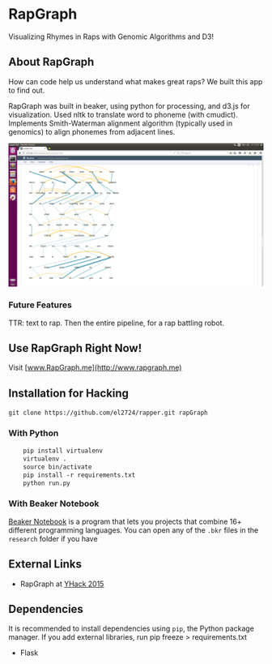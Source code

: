 # RapGraph
Visualizing Rhymes in Raps with Genomic Algorithms and D3!

## About RapGraph

How can code help us understand what makes great raps? We built this app to find out.

RapGraph was built in beaker, using python for processing, and d3.js for visualization. Used nltk to translate word to phoneme (with cmudict). Implements Smith-Waterman alignment algorithm (typically used in genomics) to align phonemes from adjacent lines.

![Screenshot](screenshots/RapGraph_LoseYourself.png)

### Future Features
TTR: text to rap. Then the entire pipeline, for a rap battling robot.

## Use RapGraph Right Now!

Visit [www.RapGraph.me](http://www.rapgraph.me)

## Installation for Hacking
    git clone https://github.com/el2724/rapper.git rapGraph

### With Python

```
    pip install virtualenv
    virtualenv .
    source bin/activate
    pip install -r requirements.txt
    python run.py
```

### With Beaker Notebook

[Beaker Notebook](http://beakernotebook.com/) is a program that lets you projects that combine 16+ different programming languages. You can open any of the `.bkr` files in the `research` folder if you have 



## External Links

- RapGraph at [YHack 2015](http://devpost.com/software/rapgraph)

## Dependencies
It is recommended to install dependencies using `pip`, the Python package manager. If you add external libraries, run
    pip freeze > requirements.txt

- Flask

